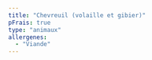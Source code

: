 ```yaml
---
title: "Chevreuil (volaille et gibier)"
pFrais: true
type: "animaux"
allergenes:
  - "Viande"
---
```

